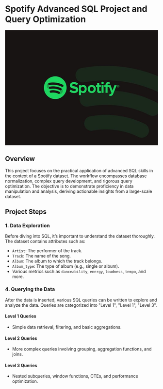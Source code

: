 # Spotify Advanced SQL Project and Query Optimization

![Spotify Logo](https://github.com/dishanayak144/SpotifySQLAnalysis/blob/main/Spotify%20Logo%20JPG.jpg)

## Overview
This project focuses on the practical application of advanced SQL skills in the context of a Spotify dataset. The workflow encompasses database normalization, complex query development, and rigorous query optimization. The objective is to demonstrate proficiency in data manipulation and analysis, deriving actionable insights from a large-scale dataset.


## Project Steps

### 1. Data Exploration
Before diving into SQL, it’s important to understand the dataset thoroughly. The dataset contains attributes such as:
- `Artist`: The performer of the track.
- `Track`: The name of the song.
- `Album`: The album to which the track belongs.
- `Album_type`: The type of album (e.g., single or album).
- Various metrics such as `danceability`, `energy`, `loudness`, `tempo`, and more.

### 4. Querying the Data
After the data is inserted, various SQL queries can be written to explore and analyze the data. Queries are categorized into "Level 1", "Level 1", "Level 3".

#### Level 1 Queries
- Simple data retrieval, filtering, and basic aggregations.
  
#### Level 2 Queries
- More complex queries involving grouping, aggregation functions, and joins.
  
#### Level 3 Queries
- Nested subqueries, window functions, CTEs, and performance optimization.








